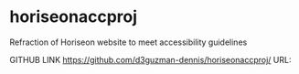 # horiseonaccproj
Refraction of Horiseon website to meet accessibility guidelines

GITHUB LINK https://github.com/d3guzman-dennis/horiseonaccproj/
URL: 
